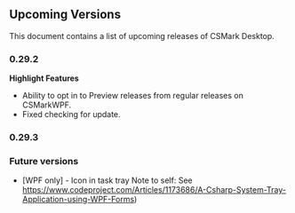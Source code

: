 ## Upcoming Versions
This document contains a list of upcoming releases of CSMark Desktop.

### 0.29.2
 **Highlight Features**
* Ability to opt in to Preview releases from regular releases on CSMarkWPF.
* Fixed checking for update.

### 0.29.3


### Future versions
* [WPF only] - Icon in task tray
Note to self: See https://www.codeproject.com/Articles/1173686/A-Csharp-System-Tray-Application-using-WPF-Forms)
